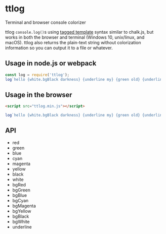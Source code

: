 # ttlog
Terminal and browser console colorizer

ttlog `console.log()`s using [tagged template](https://developer.mozilla.org/en-US/docs/Web/JavaScript/Reference/Template_literals#Tagged_templates) syntax similar to chalk.js, but works in both the browser and terminal (Windows 10, unix/linux, and macOS). ttlog also returns the plain-text string without colorization information so you can output it to a file or whatever.

## Usage in node.js or webpack
```js
const log = require('ttlog');
log`hello {white.bgBlack darkness} {underline my} {green old} {underline.blue.bgYellow friend}`;
```

## Usage in the browser
```html
<script src="ttlog.min.js"></script>
```
```js
log`hello {white.bgBlack darkness} {underline my} {green old} {underline.blue.bgYellow friend}`;
```

## API

- red
- green
- blue
- cyan
- magenta
- yellow
- black
- white
- bgRed
- bgGreen
- bgBlue
- bgCyan
- bgMagenta
- bgYellow
- bgBlack
- bgWhite
- underline
